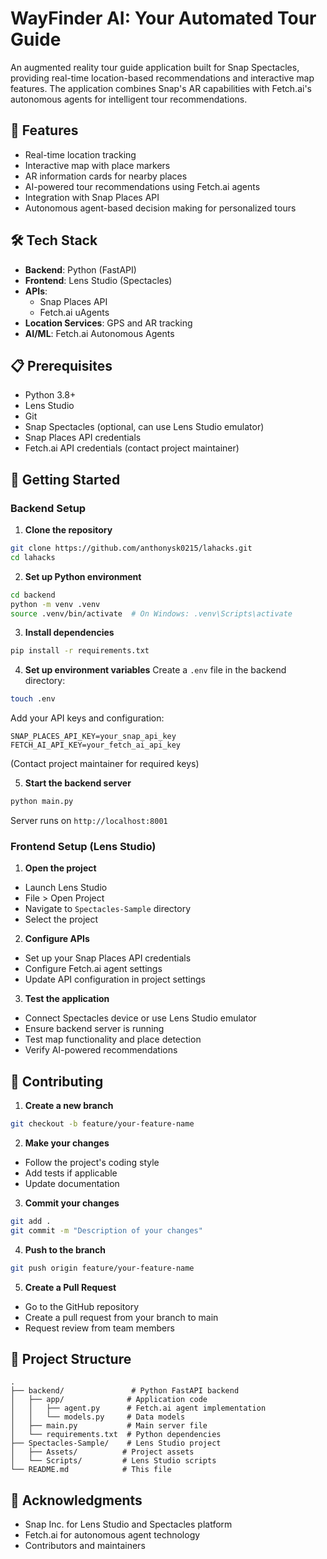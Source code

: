 # WayFinder AI: Your Automated Tour Guide

An augmented reality tour guide application built for Snap Spectacles, providing real-time location-based recommendations and interactive map features. The application combines Snap's AR capabilities with Fetch.ai's autonomous agents for intelligent tour recommendations.

## 🚀 Features

- Real-time location tracking
- Interactive map with place markers
- AR information cards for nearby places
- AI-powered tour recommendations using Fetch.ai agents
- Integration with Snap Places API
- Autonomous agent-based decision making for personalized tours

## 🛠️ Tech Stack

- **Backend**: Python (FastAPI)
- **Frontend**: Lens Studio (Spectacles)
- **APIs**: 
  - Snap Places API
  - Fetch.ai uAgents
- **Location Services**: GPS and AR tracking
- **AI/ML**: Fetch.ai Autonomous Agents

## 📋 Prerequisites

- Python 3.8+
- Lens Studio
- Git
- Snap Spectacles (optional, can use Lens Studio emulator)
- Snap Places API credentials
- Fetch.ai API credentials (contact project maintainer)

## 🚀 Getting Started

### Backend Setup

1. **Clone the repository**
```bash
git clone https://github.com/anthonysk0215/lahacks.git
cd lahacks
```

2. **Set up Python environment**
```bash
cd backend
python -m venv .venv
source .venv/bin/activate  # On Windows: .venv\Scripts\activate
```

3. **Install dependencies**
```bash
pip install -r requirements.txt
```

4. **Set up environment variables**
Create a `.env` file in the backend directory:
```bash
touch .env
```
Add your API keys and configuration:
```
SNAP_PLACES_API_KEY=your_snap_api_key
FETCH_AI_API_KEY=your_fetch_ai_api_key
```
(Contact project maintainer for required keys)

5. **Start the backend server**
```bash
python main.py
```
Server runs on `http://localhost:8001`

### Frontend Setup (Lens Studio)

1. **Open the project**
- Launch Lens Studio
- File > Open Project
- Navigate to `Spectacles-Sample` directory
- Select the project

2. **Configure APIs**
- Set up your Snap Places API credentials
- Configure Fetch.ai agent settings
- Update API configuration in project settings

3. **Test the application**
- Connect Spectacles device or use Lens Studio emulator
- Ensure backend server is running
- Test map functionality and place detection
- Verify AI-powered recommendations

## 🤝 Contributing

1. **Create a new branch**
```bash
git checkout -b feature/your-feature-name
```

2. **Make your changes**
- Follow the project's coding style
- Add tests if applicable
- Update documentation

3. **Commit your changes**
```bash
git add .
git commit -m "Description of your changes"
```

4. **Push to the branch**
```bash
git push origin feature/your-feature-name
```

5. **Create a Pull Request**
- Go to the GitHub repository
- Create a pull request from your branch to main
- Request review from team members

## 📝 Project Structure

```
.
├── backend/               # Python FastAPI backend
│   ├── app/              # Application code
│   │   ├── agent.py      # Fetch.ai agent implementation
│   │   └── models.py     # Data models
│   ├── main.py           # Main server file
│   └── requirements.txt  # Python dependencies
├── Spectacles-Sample/    # Lens Studio project
│   ├── Assets/          # Project assets
│   └── Scripts/         # Lens Studio scripts
└── README.md            # This file
```

## 🙏 Acknowledgments

- Snap Inc. for Lens Studio and Spectacles platform
- Fetch.ai for autonomous agent technology
- Contributors and maintainers
